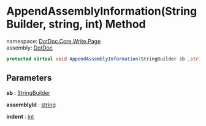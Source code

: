 ﻿# AppendAssemblyInformation\(StringBuilder, string, int\) Method

namespace: [DotDoc\.Core\.Write\.Page](../../DotDoc.Core.Write.Page.md)<br />
assembly: [DotDoc](../../../DotDoc.md)



```csharp
protected virtual void AppendAssemblyInformation(StringBuilder sb ,string assemblyId ,int indent = 1);
```

## Parameters

__sb__ : [StringBuilder](https://docs.microsoft.com/dotnet/api/System.Text.StringBuilder)



__assemblyId__ : [string](https://docs.microsoft.com/dotnet/api/System.String)



__indent__ : [int](https://docs.microsoft.com/dotnet/api/System.Int32)



